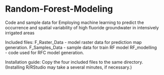 # Random-Forest-Modeling
Code and sample data for Employing machine learning to predict the occurrence and spatial variability of high fluoride groundwater in intensively irrigated areas

Included files:
F_Raster_Data  - model raster data for prediction map generation.
F_Samples_Data - sample data for train RF model
RF_modelling   - code used for RFC model generation.

Installation guide:
Copy the four included files to the same directory. (Installing R/RStudio may take a several minutes, if necessary.)
